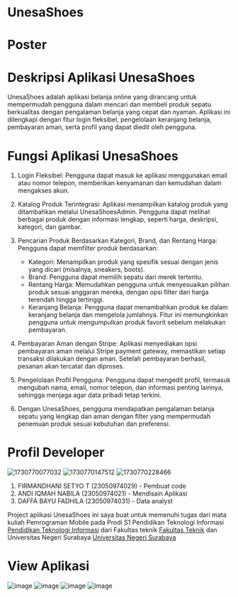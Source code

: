 # UnesaShoes 

# Poster

# Deskripsi Aplikasi UnesaShoes

UnesaShoes adalah aplikasi belanja online yang dirancang untuk mempermudah pengguna dalam mencari dan membeli produk sepatu berkualitas dengan pengalaman belanja yang cepat dan nyaman. Aplikasi ini dilengkapi dengan fitur login fleksibel, pengelolaan keranjang belanja, pembayaran aman, serta profil yang dapat diedit oleh pengguna.

# Fungsi Aplikasi UnesaShoes

1. Login Fleksibel: Pengguna dapat masuk ke aplikasi menggunakan email atau nomor telepon, memberikan kenyamanan dan kemudahan dalam mengakses akun.

2. Katalog Produk Terintegrasi: Aplikasi menampilkan katalog produk yang ditambahkan melalui UnesaShoesAdmin. Pengguna dapat melihat berbagai produk dengan informasi lengkap, seperti harga, deskripsi, kategori, dan gambar.

3. Pencarian Produk Berdasarkan Kategori, Brand, dan Rentang Harga: Pengguna dapat memfilter produk berdasarkan:
    - Kategori: Menampilkan produk yang spesifik sesuai dengan jenis yang dicari (misalnya, sneakers, boots).
    - Brand: Pengguna dapat memilih sepatu dari merek tertentu.
    - Rentang Harga: Memudahkan pengguna untuk menyesuaikan pilihan produk sesuai anggaran mereka, dengan opsi filter dari harga terendah hingga tertinggi.
    - Keranjang Belanja: Pengguna dapat menambahkan produk ke dalam keranjang belanja dan mengelola jumlahnya. Fitur ini memungkinkan pengguna untuk mengumpulkan produk favorit sebelum melakukan pembayaran.

4. Pembayaran Aman dengan Stripe: Aplikasi menyediakan opsi pembayaran aman melalui Stripe payment gateway, memastikan setiap transaksi dilakukan dengan aman. Setelah pembayaran berhasil, pesanan akan tercatat dan diproses.

5. Pengelolaan Profil Pengguna: Pengguna dapat mengedit profil, termasuk mengubah nama, email, nomor telepon, dan informasi penting lainnya, sehingga menjaga agar data pribadi tetap terkini.

6. Dengan UnesaShoes, pengguna mendapatkan pengalaman belanja sepatu yang lengkap dan aman dengan filter yang mempermudah penemuan produk sesuai kebutuhan dan preferensi.

# Profil Developer

![1730770077032](https://github.com/user-attachments/assets/225942a4-6475-4fc9-9f90-f144a14e9287)   ![1730770147512](https://github.com/user-attachments/assets/f70526f1-36d3-4f42-a36b-391ae537d9c2)
                                        ![1730770228466](https://github.com/user-attachments/assets/04cd55dd-2e3f-4c4d-9549-a3143d33c2a6)




1. FIRMANDHANI SETYO T    (23050974029) - Pembuat code
2. ANDI IQMAH NABILA      (23050974021) - Mendisain Aplikasi
3. DAFFA BAYU FADHILA     (23050974031) - Data analyst
   
Project aplikasi UnesaShoes ini saya buat untuk memenuhi tugas dari mata kuliah Pemrograman Mobile pada Prodi S1 Pendidikan Teknologi Informasi [Pendidikan Teknologi Informasi](https://pendidikan-ti.ft.unesa.ac.id/) dari Fakultas teknik [Fakultas Teknik](https://ft.unesa.ac.id/) dan Universitas Negeri Surabaya [Universitas Negeri Surabaya](https://unesa.ac.id/) 

# View Aplikasi

![image](https://github.com/user-attachments/assets/6c66bac7-f7bb-4ff2-bcca-a16659b731cd) ![image](https://github.com/user-attachments/assets/93606a61-2f3c-4182-919d-e444b3ef8c3e)
![image](https://github.com/user-attachments/assets/9ad64445-b35d-4b63-b91d-4a07675c5b7d) ![image](https://github.com/user-attachments/assets/8ec06dac-804d-41d1-a464-d1f9250a9d55)





